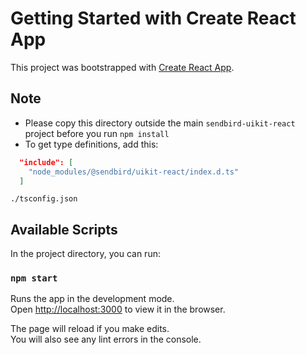 # Getting Started with Create React App

This project was bootstrapped with [Create React App](https://github.com/facebook/create-react-app).

## Note

* Please copy this directory outside the main `sendbird-uikit-react` project before you run `npm install`
* To get type definitions, add this:

```json
  "include": [
    "node_modules/@sendbird/uikit-react/index.d.ts"
  ]
```
 `./tsconfig.json`



## Available Scripts

In the project directory, you can run:

### `npm start`

Runs the app in the development mode.\
Open [http://localhost:3000](http://localhost:3000) to view it in the browser.

The page will reload if you make edits.\
You will also see any lint errors in the console.
